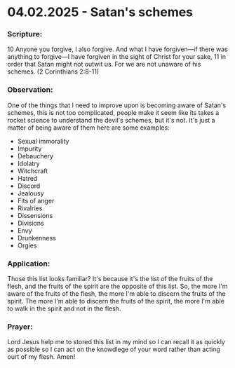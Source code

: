 # 04.02.2025 - Satan's schemes

### Scripture:
10 Anyone you forgive, I also forgive. And what I have forgiven—if there was anything to forgive—I have forgiven in the sight of Christ for your sake,
11 in order that Satan might not outwit us. For we are not unaware of his schemes.
(2 Corinthians 2:8-11)

### Observation:
One of the things that I need to improve upon is becoming aware of Satan's schemes, this is not too complicated, people make it
seem like its takes a rocket science to understand the devil's schemes, but it's not. It's just a matter of being aware of them
here are some examples: 
- Sexual immorality
- Impurity
- Debauchery
- Idolatry
- Witchcraft
- Hatred
- Discord
- Jealousy
- Fits of anger
- Rivalries
- Dissensions
- Divisions
- Envy
- Drunkenness
- Orgies

### Application:
Those this list looks familiar? It's because it's the list of the fruits of the flesh, and the fruits of the spirit are the opposite of this list.
So, the more I'm aware of the fruits of the flesh, the more I'm able to discern the fruits of the spirit. The more I'm able to discern the fruits of the spirit, the more I'm able to walk in the spirit and not in the flesh.

### Prayer:
Lord Jesus help me to stored this list in my mind so I can recall it as quickly as possible so I can act on the knowdlege of your word
rather than acting ourt of my flesh. Amen!
